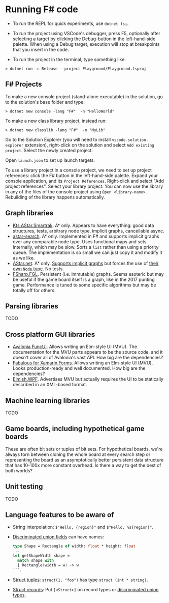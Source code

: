 # Running F# code

* To run the REPL for quick experiments, use `dotnet fsi`.

* To run the project using VSCode's debugger, press F5, optionally after
  selecting a target by clicking the Debug-button in the left-hand-side palette.
  When using a Debug target, execution will stop at breakpoints that you insert
  in the code.

* To run the project in the terminal, type something like:

```
> dotnet run -c Release --project Playground/Playground.fsproj
```
  

## F# Projects

To make a new console project (stand-alone executable) in the solution, go to the solution's base folder and type:

```
> dotnet new console -lang "F#"  -n "HelloWorld"
```

To make a new class library project, instead run: 

```
> dotnet new classlib -lang "F#"  -n "MyLib"
```

Go to the Solution Explorer (you will need to install `vscode-solution-explorer`
extension), right-click on the solution and select `Add existing project`.
Select the newly created project.

Open `launch.json` to set up launch targets.

To use a library project in a console project, we need to set up project
references: click the F# button in the left-hand-side palette. Expand your
console application, and its `Project References`. Right-click and select "Add
project references". Select your library project.
You can now use the library in any of the files of the console project using
`Open <library-name>`. Rebuilding of the library happens automatically.

## Graph libraries

- [Kts.AStar.Smartrak](https://www.nuget.org/packages/Kts.AStar.Smartrak/). A* only. Appears to have everything: good data structures, tests, arbitrary node type, implicit graphs, cancellable async.
- [astar-search](https://www.nuget.org/packages/astar-search/). A* only. Implemented in F# and supports implicit graphs over any comparable node type. Uses functional maps and sets internally, which may be slow. Sorts a `list` rather than using a priority queue. The implementation is so small we can just copy it and modify it as we like.
- [AStar.net](https://www.nuget.org/packages/AStar.net). A* only. [Supports implicit graphs](https://www.fuget.org/packages/AStar.net/1.1.0/lib/netstandard2.0/AStar.net.dll/AStarNet/INodeMap%601) but forces the use of [their own `Node` type](https://www.fuget.org/packages/AStar.net/1.1.0/lib/netstandard2.0/AStar.net.dll/AStarNet/Node%601). No tests.
- [FSharp.FGL](https://github.com/CSBiology/FSharp.FGL). Persistent (i.e. immutable) graphs. Seems esoteric but may be useful if the game board itself is a graph, like in the 2017 punting game. Performance is tuned to some specific algorithms but may be totally off for others.

## Parsing libraries

TODO

## Cross platform GUI libraries

- [Avalonia FuncUI](https://github.com/fsprojects/Avalonia.FuncUI). Allows writing an Elm-style UI (MVU). The documentation for the MVU parts appears to be the source code, and it doesn't cover all of Avalonia's vast API. How big are the dependencies?
- [Fabulous for Xamarin.Forms](https://github.com/fsprojects/Fabulous). Allows writing an Elm-style UI (MVU). Looks production-ready and well documented. How big are the dependencies?
- [Elmish.WPF](https://github.com/elmish/Elmish.WPF). Advertises MVU but actually requires the UI to be statically described in an XML-based format.

## Machine learning libraries
TODO

## Game boards, including hypothetical game boards

These are often bit sets or tuples of bit sets. For hypothetical boards, we're always torn between cloning the whole board at every search step or representing the board as an asymptotically better persistent data structure that has 10-100x more constant overhead. Is there a way to get the best of both worlds?

## Unit testing

TODO

## Language features to be aware of

- String interpolation: `$"Hello, {region}"` and `$"Hello, %s{region}"`.

- [Discriminated union fields](https://docs.microsoft.com/en-us/dotnet/fsharp/language-reference/discriminated-unions)
  can have names:
  ```fsharp
  type Shape = Rectangle of width: float * height: float
  ...
  let getShapeWidth shape =
    match shape with
    | Rectangle(width = w) -> w
  ```.

- [Struct tuples](https://docs.microsoft.com/en-us/dotnet/fsharp/language-reference/tuples):
  `struct(1, "foo")` has type `struct (int * string)`.

- [Struct records](https://docs.microsoft.com/en-us/dotnet/fsharp/language-reference/records):
 Put `[<Struct>]` on record types or [discriminated union types](https://docs.microsoft.com/en-us/dotnet/fsharp/language-reference/discriminated-unions#struct-discriminated-unions).

